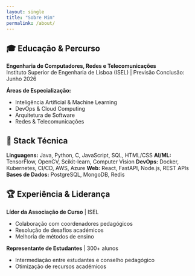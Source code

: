 ```yaml
---
layout: single
title: "Sobre Mim"
permalink: /about/
---
```


## 🎓 Educação & Percurso
**Engenharia de Computadores, Redes e Telecomunicações**  
Instituto Superior de Engenharia de Lisboa (ISEL) | Previsão Conclusão: Junho 2026

**Áreas de Especialização:**
- Inteligência Artificial & Machine Learning
- DevOps & Cloud Computing
- Arquitetura de Software
- Redes & Telecomunicações

## 🔧 Stack Técnica
**Linguagens:** Java, Python, C, JavaScript, SQL, HTML/CSS
**AI/ML:** TensorFlow, OpenCV, Scikit-learn, Computer Vision
**DevOps:** Docker, Kubernetes, CI/CD, AWS, Azure
**Web:** React, FastAPI, Node.js, REST APIs
**Bases de Dados:** PostgreSQL, MongoDB, Redis

## 🏆 Experiência & Liderança
**Líder da Associação de Curso** | ISEL
- Colaboração com coordenadores pedagógicos
- Resolução de desafios académicos
- Melhoria de métodos de ensino

**Representante de Estudantes** | 300+ alunos
- Intermediação entre estudantes e conselho pedagógico
- Otimização de recursos académicos